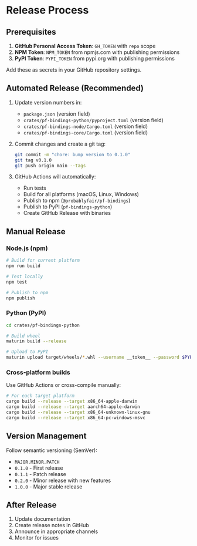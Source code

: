 # Release Process

## Prerequisites

1. **GitHub Personal Access Token**: `GH_TOKEN` with `repo` scope
2. **NPM Token**: `NPM_TOKEN` from npmjs.com with publishing permissions
3. **PyPI Token**: `PYPI_TOKEN` from pypi.org with publishing permissions

Add these as secrets in your GitHub repository settings.

## Automated Release (Recommended)

1. Update version numbers in:
   - `package.json` (version field)
   - `crates/pf-bindings-python/pyproject.toml` (version field)
   - `crates/pf-bindings-node/Cargo.toml` (version field)
   - `crates/pf-bindings-core/Cargo.toml` (version field)

2. Commit changes and create a git tag:
   ```bash
   git commit -m "chore: bump version to 0.1.0"
   git tag v0.1.0
   git push origin main --tags
   ```

3. GitHub Actions will automatically:
   - Run tests
   - Build for all platforms (macOS, Linux, Windows)
   - Publish to npm (`@probablyfair/pf-bindings`)
   - Publish to PyPI (`pf-bindings-python`)
   - Create GitHub Release with binaries

## Manual Release

### Node.js (npm)

```bash
# Build for current platform
npm run build

# Test locally
npm test

# Publish to npm
npm publish
```

### Python (PyPI)

```bash
cd crates/pf-bindings-python

# Build wheel
maturin build --release

# Upload to PyPI
maturin upload target/wheels/*.whl --username __token__ --password $PYPI_TOKEN
```

### Cross-platform builds

Use GitHub Actions or cross-compile manually:

```bash
# For each target platform
cargo build --release --target x86_64-apple-darwin
cargo build --release --target aarch64-apple-darwin
cargo build --release --target x86_64-unknown-linux-gnu
cargo build --release --target x86_64-pc-windows-msvc
```

## Version Management

Follow semantic versioning (SemVer):
- `MAJOR.MINOR.PATCH`
- `0.1.0` - First release
- `0.1.1` - Patch release
- `0.2.0` - Minor release with new features
- `1.0.0` - Major stable release

## After Release

1. Update documentation
2. Create release notes in GitHub
3. Announce in appropriate channels
4. Monitor for issues
